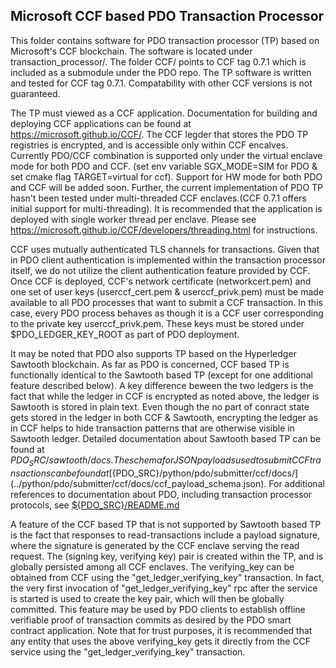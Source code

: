 <!---
Licensed under Creative Commons Attribution 4.0 International License
https://creativecommons.org/licenses/by/4.0/
--->

## Microsoft CCF based PDO Transaction Processor

This folder contains software for PDO transaction processor (TP) based on Microsoft's CCF blockchain.
The software is located under transaction_processor/. The folder CCF/ points to CCF tag 0.7.1 which is
included as a submodule under the PDO repo. The TP software is written and tested for CCF tag 0.7.1.
Compatability with other CCF versions is not guaranteed.

The TP must viewed as a CCF application. Documentation for building and deploying CCF applications
can be found at https://microsoft.github.io/CCF/. The CCF legder that stores the PDO TP registries is
encrypted, and is accessible only within CCF encalves. Currently PDO/CCF combination is supported
only under the virtual enclave mode for both PDO and CCF. (set env variable SGX_MODE=SIM for PDO &
set cmake flag TARGET=virtual for ccf). Support for HW mode for both PDO and CCF will be added soon. Further,
the current implementation of PDO TP hasn't been tested under multi-threaded CCF enclaves.(CCF 0.7.1 offers initial support for multi-threading). It is recommended that the application is deployed with single worker thread per enclave. Please see https://microsoft.github.io/CCF/developers/threading.html for instructions.

CCF uses mutually authenticated TLS channels for transactions. Given that in PDO client authentication is implemented within the transaction processor itself, we do not utilize the client authentication feature provided by CCF. Once CCF is deployed, CCF's network certificate (networkcert.pem) and one set of user keys (userccf_cert.pem & userccf_privk.pem)
must be made available to all PDO processes that want to submit a CCF transaction. In this case, every
PDO process behaves as though it is a CCF user corresponding to the private key userccf_privk.pem.
These keys must be stored under $PDO_LEDGER_KEY_ROOT as part of PDO deployment.

It may be noted that PDO also supports TP based on the Hyperledger Sawtooth blockchain.
As far as PDO is concerned, CCF based TP is functionally identical to the Sawtooth based
TP (except for one additional feature described below). A key difference beween the two ledgers
is the fact that while the ledger in CCF is encrypted as noted above, the ledger is Sawtooth is stored in plain text.
Even though the no part of conract state gets stored in the ledger in both CCF & Sawtooth, encrypting the
ledger as in CCF helps to hide transaction patterns that are otherwise visible in Sawtooth ledger. Detailed documentation about Sawtooth based TP can be found at $PDO_SRC/sawtooth/docs. The schema for JSON payloads used to submit CCF transactions can be found at [${PDO_SRC}/python/pdo/submitter/ccf/docs/](../python/pdo/submitter/ccf/docs/ccf_payload_schema.json). For additional references to documentation about PDO, including transaction processor protocols, see [${PDO_SRC}/README.md](../README.md)

A feature of the CCF based TP that is not supported by Sawtooth based TP is the fact that
responses to read-transactions include a payload signature, where the signature is generated by the CCF enclave
serving the read request. The (signing key, verifying key) pair is created within the TP,
and is globally persisted among all CCF enclaves. The verifying_key can be obtained from CCF using
the "get_ledger_verifying_key" transaction. In fact, the very first invocation of "get_ledger_verifying_key" rpc
after the service is started is used to create the key pair, which will then be globally committed.
This feature may be used by PDO clients to establish offline verifiable proof of transaction commits as
desired by the PDO smart contract application. Note that for trust purposes, it is recommended that
any entity that uses the above verifying_key gets it directly from the CCF service using the
"get_ledger_verifying_key" transaction.

